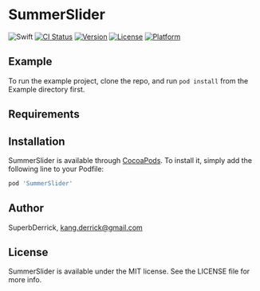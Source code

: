# SummerSlider
![Swift](https://img.shields.io/badge/Swift-3.0-orange.svg)
[![CI Status](http://img.shields.io/travis/kang.derrick@gmail.com/SummerSlider.svg?style=flat)](https://travis-ci.org/kang.derrick@gmail.com/SummerSlider)
[![Version](https://img.shields.io/cocoapods/v/SummerSlider.svg?style=flat)](http://cocoapods.org/pods/SummerSlider)
[![License](https://img.shields.io/cocoapods/l/SummerSlider.svg?style=flat)](http://cocoapods.org/pods/SummerSlider)
[![Platform](https://img.shields.io/cocoapods/p/SummerSlider.svg?style=flat)](http://cocoapods.org/pods/SummerSlider)

## Example

To run the example project, clone the repo, and run `pod install` from the Example directory first.

## Requirements

## Installation

SummerSlider is available through [CocoaPods](http://cocoapods.org). To install
it, simply add the following line to your Podfile:

```ruby
pod 'SummerSlider'
```

## Author

SuperbDerrick, kang.derrick@gmail.com

## License

SummerSlider is available under the MIT license. See the LICENSE file for more info.
